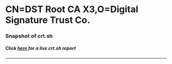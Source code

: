 # CN=DST Root CA X3,O=Digital Signature Trust Co.
### Snapshot of crt.sh
##### Click [here](https://crt.sh/?serial=D50036F55837BC6A008480F6BBC93F34) for a live crt.sh report

---
